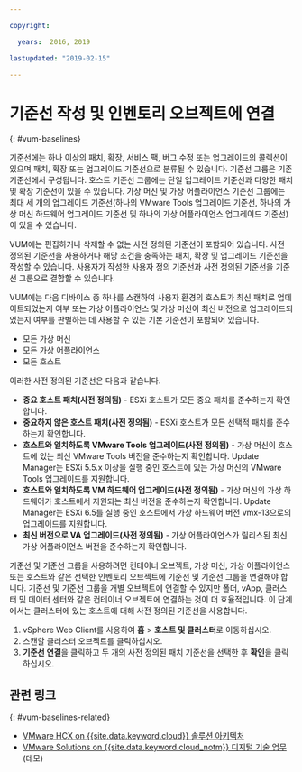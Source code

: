 ```yaml
---

copyright:

  years:  2016, 2019

lastupdated: "2019-02-15"

---
```


# 기준선 작성 및 인벤토리 오브젝트에 연결
{: #vum-baselines}

기준선에는 하나 이상의 패치, 확장, 서비스 팩, 버그 수정 또는 업그레이드의 콜렉션이 있으며 패치, 확장 또는 업그레이드 기준선으로 분류될 수 있습니다. 기준선 그룹은 기존 기준선에서 구성됩니다. 호스트 기준선 그룹에는 단일 업그레이드 기준선과 다양한 패치 및 확장 기준선이 있을 수 있습니다. 가상 머신 및 가상 어플라이언스 기준선 그룹에는 최대 세 개의 업그레이드 기준선(하나의 VMware Tools 업그레이드 기준선, 하나의 가상 머신 하드웨어 업그레이드 기준선 및 하나의 가상 어플라이언스 업그레이드 기준선)이 있을 수 있습니다.

VUM에는 편집하거나 삭제할 수 없는 사전 정의된 기준선이 포함되어 있습니다. 사전 정의된 기준선을 사용하거나 해당 조건을 충족하는 패치, 확장 및 업그레이드 기준선을 작성할 수 있습니다. 사용자가 작성한 사용자 정의 기준선과 사전 정의된 기준선을 기준선 그룹으로 결합할 수 있습니다.

VUM에는 다음 디바이스 중 하나를 스캔하여 사용자 환경의 호스트가 최신 패치로 업데이트되었는지 여부 또는 가상 어플라이언스 및 가상 머신이 최신 버전으로 업그레이드되었는지 여부를 판별하는 데 사용할 수 있는 기본 기준선이 포함되어 있습니다.
* 모든 가상 머신
* 모든 가상 어플라이언스
* 모든 호스트

이러한 사전 정의된 기준선은 다음과 같습니다.
* **중요 호스트 패치(사전 정의됨)** - ESXi 호스트가 모든 중요 패치를 준수하는지 확인합니다.
* **중요하지 않은 호스트 패치(사전 정의됨)** - ESXi 호스트가 모든 선택적 패치를 준수하는지 확인합니다.
* **호스트와 일치하도록 VMware Tools 업그레이드(사전 정의됨)** - 가상 머신이 호스트에 있는 최신 VMware Tools 버전을 준수하는지 확인합니다. Update Manager는 ESXi 5.5.x 이상을 실행 중인 호스트에 있는 가상 머신의 VMware Tools 업그레이드를 지원합니다.
* **호스트와 일치하도록 VM 하드웨어 업그레이드(사전 정의됨)** - 가상 머신의 가상 하드웨어가 호스트에서 지원되는 최신 버전을 준수하는지 확인합니다. Update Manager는 ESXi 6.5를 실행 중인 호스트에서 가상 하드웨어 버전 vmx-13으로의 업그레이드를 지원합니다.
* **최신 버전으로 VA 업그레이드(사전 정의됨)** - 가상 어플라이언스가 릴리스된 최신 가상 어플라이언스 버전을 준수하는지 확인합니다.

기준선 및 기준선 그룹을 사용하려면 컨테이너 오브젝트, 가상 머신, 가상 어플라이언스 또는 호스트와 같은 선택한 인벤토리 오브젝트에 기준선 및 기준선 그룹을 연결해야 합니다. 기준선 및 기준선 그룹을 개별 오브젝트에 연결할 수 있지만 폴더, vApp, 클러스터 및 데이터 센터와 같은 컨테이너 오브젝트에 연결하는 것이 더 효율적입니다. 이 단계에서는 클러스터에 있는 호스트에 대해 사전 정의된 기준선을 사용합니다.

1. vSphere Web Client를 사용하여 **홈** > **호스트 및 클러스터**로 이동하십시오.
2. 스캔할 클러스터 오브젝트를 클릭하십시오.
3. **기준선 연결**을 클릭하고 두 개의 사전 정의된 패치 기준선을 선택한 후 **확인**을 클릭하십시오.

## 관련 링크
{: #vum-baselines-related}

* [VMware HCX on {{site.data.keyword.cloud}} 솔루션 아키텍처](https://www.ibm.com/cloud/garage/files/HCX_Architecture_Design.pdf)
* [VMware Solutions on {{site.data.keyword.cloud_notm}} 디지털 기술 업무](https://ibm-dte.mybluemix.net/ibm-vmware)(데모)
